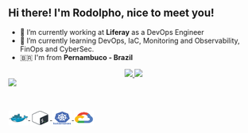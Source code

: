 ## Hi there! I'm Rodolpho, nice to meet you!

- 🔭 I’m currently working at **Liferay** as a DevOps Engineer
- 🌱 I’m currently learning DevOps, IaC, Monitoring and Observability, FinOps and CyberSec.
- 🇧🇷 I'm from **Pernambuco - Brazil**

<div align="center">
  <a href="https://github.com/rodolphobarbosa">
  <img height="160em" src="https://github-readme-stats.vercel.app/api?username=rodolphobarbosa&show_icons=true&count_private=true&theme=dracula&include_all_commits=true"/>
  <img height="160em" src="https://github-readme-stats.vercel.app/api/top-langs/?username=rodolphobarbosa&layout=compact&count_private=true&langs_count=8&exclude_repo=github-readme-stats&theme=dracula"/>
</div>

 
<div>
    <a href="https://www.linkedin.com/in/rodolphobarbosa" target="_blank"><img src="https://img.shields.io/badge/-LinkedIn-%230077B5?style=for-the-badge&logo=linkedin&logoColor=white" target="_blank"></a> 
</div>

  ##
  
<div style="display: inline_block"><br>
  <a href="https://github.com/rodolphobarbosa" target="_blank">
  <img align="center" alt="Rods-Docker" height="30" width="40" src="https://raw.githubusercontent.com/devicons/devicon/master/icons/docker/docker-original.svg">
  <img align="center" alt="Rod-Bash" height="30" width="40" src="https://raw.githubusercontent.com/devicons/devicon/master/icons/bash/bash-original.svg">
  <img align="center" alt="Rods-Docker" height="30" width="40" src="https://raw.githubusercontent.com/devicons/devicon/master/icons/kubernetes/kubernetes-plain-wordmark.svg">
  <img align="center" alt="Rods-gcp" height="30" width="40" src="https://raw.githubusercontent.com/devicons/devicon/master/icons/googlecloud/googlecloud-original.svg">
</div>

